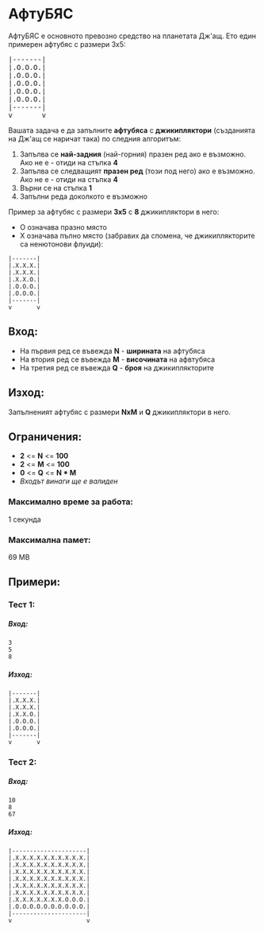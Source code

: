 # АфтуБЯС

АфтуБЯС е основното превозно средство на планетата Дж'ащ. Ето един примерен афтубяс с размери 3x5:
<pre>
|-------|
|.O.O.O.|
|.O.O.O.|
|.O.O.O.|
|.O.O.O.|
|.O.O.O.|
|-------|
v       v
</pre>

Вашата задача е да запълните **афтубяса** с **джикипляктори** (създанията на Дж'ащ се наричат така) по следния алгоритъм:
1. Запълва се **най-задния** (най-горния) празен ред ако е възможно. Aко не е - отиди на стъпка **4**
2. Запълва се следващият **празен ред** (този под него) ако е възможно. Ако не е - отиди на стъпка **4**
3. Върни се на стъпка **1**
4. Запълни реда доколкото е възможно

Пример за афтубяс с размери **3x5** с **8** джикипляктори в него: 

* O означава празно място
* X означава пълно място (забравих да спомена, че джикиплякторите са ненютонови флуиди):
```
|-------|
|.X.X.X.|
|.X.X.X.|
|.X.X.O.|
|.O.O.O.|
|.O.O.O.|
|-------|
v       v
```

## Вход:
* На първия ред се въвежда **N** - **ширината** на афтубяса
* На втория ред се въвежда **M** - **височината** на афвтубяса
* На третия ред се въвежда **Q** - **броя** на джикиплякторите

## Изход:
Запълненият афтубяс с размери **NxM** и **Q** джикипляктори в него.

## Ограничения:
* **2** <= **N** <= **100** 
* **2** <= **M** <= **100**
* **0** <= **Q** <= **N * M**
* _Входът винаги ще е валиден_

### Максимално време за работа:
1 секунда

### Максимална памет:
69 MB

## Примери:
### Тест 1:
##### Вход:
```
3
5
8
```
##### Изход:
```
|-------|
|.X.X.X.|
|.X.X.X.|
|.X.X.O.|
|.O.O.O.|
|.O.O.O.|
|-------|
v       v
```

### Тест 2:
##### Вход:
```
10
8
67
```
##### Изход:
```
|---------------------|
|.X.X.X.X.X.X.X.X.X.X.|
|.X.X.X.X.X.X.X.X.X.X.|
|.X.X.X.X.X.X.X.X.X.X.|
|.X.X.X.X.X.X.X.X.X.X.|
|.X.X.X.X.X.X.X.X.X.X.|
|.X.X.X.X.X.X.X.X.X.X.|
|.X.X.X.X.X.X.X.O.O.O.|
|.O.O.O.O.O.O.O.O.O.O.|
|---------------------|
v                     v
```
